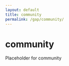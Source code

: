 ```yaml
---
layout: default
title: community
permalink: /gap/community/
---
```

# community
Placeholder for community

